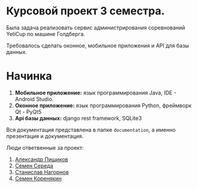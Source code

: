 # Курсовой проект 3 семестра. 
Была задача реализовать сервис администрирования соревнований YetiCup по машине Голдберга.

Требовалось сделать оконное, мобильное приложения и API для базы данных.
# Начинка
1) __Мобильное приложение:__ язык программирования Java, IDE - Android Studio.
2) __Оконное приложение:__ язык программирования Python, фреймворк Qt - PyQt5
3) __Api базы данных:__ django rest framework, SQLite3

Вся документация представлена в папке `documentation`, а именно презентация и документация.

Люди ответвенные за проект:
1. [Александр Пищиков](https://github.com/AlexPishchikov)
2. [Семен Середа](https://github.com/PrincePepper)
3. [Станислав Нагорнов](https://github.com/praisethedeviI)
4. [Семен Коренякин](https://github.com/unomisey)
